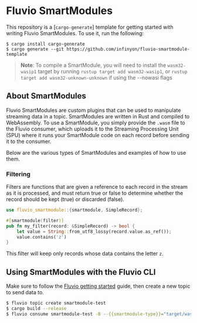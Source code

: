 # Fluvio SmartModules

This repository is a [`cargo-generate`] template for getting started
with writing Fluvio SmartModules. To use it, run the following:

```
$ cargo install cargo-generate
$ cargo generate --git https://github.com/infinyon/fluvio-smartmodule-template
```

> **Note**: To compile a SmartModule, you will need to install the `wasm32-wasip1`
> target by running `rustup target add wasm32-wasip1`, or `rustup target add wasm32-unknown-unknown` if using the --nowasi flags

## About SmartModules

Fluvio SmartModules are custom plugins that can be used to manipulate
streaming data in a topic. SmartModules are written in Rust and compiled
to WebAssembly. To use a SmartModule, you simply provide the `.wasm` file
to the Fluvio consumer, which uploads it to the Streaming Processing Unit
(SPU) where it runs your SmartModule code on each record before sending
it to the consumer.

Below are the various types of SmartModules and examples of how to use them.

### Filtering

Filters are functions that are given a reference to each record in the
stream as it is processed, and must return true or false to determine
whether the record should be kept (true) or discarded (false).

```rust
use fluvio_smartmodule::{smartmodule, SimpleRecord};

#[smartmodule(filter)]
pub fn my_filter(record: &SimpleRecord) -> bool {
    let value = String::from_utf8_lossy(record.value.as_ref());
    value.contains('z')
}
```

This filter will keep only records whose data contains the letter `z`.

## Using SmartModules with the Fluvio CLI

Make sure to follow the [Fluvio getting started] guide, then create a new
topic to send data to.

[Fluvio getting started]: https://www.fluvio.io/docs/fluvio/quickstart

```bash
$ fluvio topic create smartmodule-test
$ cargo build --release
$ fluvio consume smartmodule-test -B --{{smartmodule-type}}="target/wasm32-wasip1/release-lto/{{project-name}}"
```

